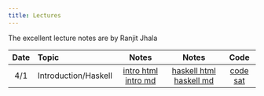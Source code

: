 ```yaml
---
title: Lectures
---
```



The excellent lecture notes are by Ranjit Jhala

| Date       | Topic                         | Notes                  |  Notes      |  Code          |
|:----------:|:------------------------------|:----------------------:|:-----------:|:--------------:|
| 4/1        | Introduction/Haskell          | [intro html][lec1] [intro md][md1] | [haskell html][lec2] [haskell md][md2]           | [code][cod1] [sat][sat]    |


[lec1]: lectures/01-introduction.html
[md1]: http://github.com/ucsd-cse131-sp19/web/blob/master/lectures/01-introduction.md

[lec2]: lectures/02-haskell.html
[md2]: http://github.com/ucsd-cse131-sp19/web/blob/master/lectures/02-haskell.md

[cod1]: static/hs/lecture1.hs
[sat]: static/hs/sat.hs
